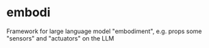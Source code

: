 # embodi
Framework for large language model "embodiment", e.g. props some "sensors" and "actuators" on the LLM
